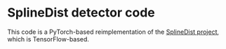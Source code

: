 # SplineDist detector code

This code is a PyTorch-based reimplementation of the [SplineDist project](https://github.com/uhlmanngroup/splinedist), which is TensorFlow-based.